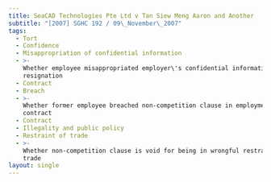 ```yaml
---
title: SeaCAD Technologies Pte Ltd v Tan Siew Meng Aaron and Another
subtitle: "[2007] SGHC 192 / 09\_November\_2007"
tags:
  - Tort
  - Confidence
  - Misappropriation of confidential information
  - >-
    Whether employee misappropriated employer\'s confidential information before
    resignation
  - Contract
  - Breach
  - >-
    Whether former employee breached non-competition clause in employment
    contract
  - Contract
  - Illegality and public policy
  - Restraint of trade
  - >-
    Whether non-competition clause is void for being in wrongful restraint of
    trade
layout: single
---
```


